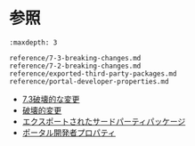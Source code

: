 # 参照

```{toctree}
:maxdepth: 3

reference/7-3-breaking-changes.md
reference/7-2-breaking-changes.md
reference/exported-third-party-packages.md
reference/portal-developer-properties.md
```

* [7.3破壊的な変更](./reference/7-3-breaking-changes.md)
* [破壊的変更](./reference/7-2-breaking-changes.md)
* [エクスポートされたサードパーティパッケージ](./reference/exported-third-party-packages.md)
* [ポータル開発者プロパティ](./reference/portal-developer-properties.md)